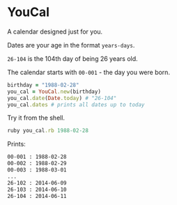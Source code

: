 # YouCal

A calendar designed just for you.

Dates are your age in the format `years-days`.

`26-104` is the 104th day of being 26 years old.

The calendar starts with `00-001` - the day you were born.

```ruby
birthday = "1988-02-28"
you_cal = YouCal.new(birthday)
you_cal.date(Date.today) # "26-104"
you_cal.dates # prints all dates up to today
```

Try it from the shell.

```ruby
ruby you_cal.rb 1988-02-28
```

Prints:

```sh
00-001 : 1988-02-28
00-002 : 1988-02-29
00-003 : 1988-03-01
...
26-102 : 2014-06-09
26-103 : 2014-06-10
26-104 : 2014-06-11
```
